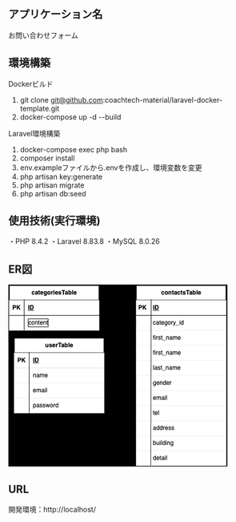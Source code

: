## アプリケーション名
お問い合わせフォーム

## 環境構築
Dockerビルド

 1. git clone git@github.com:coachtech-material/laravel-docker-template.git
 2. docker-compose up -d --build

Laravel環境構築

 1. docker-compose exec php bash
 2. composer install
 3. env.exampleファイルから.envを作成し、環境変数を変更
 4. php artisan key:generate
 5. php artisan migrate
 6. php artisan db:seed

## 使用技術(実行環境)
 ・PHP 8.4.2
 ・Laravel 8.83.8
 ・MySQL 8.0.26

## ER図
![ER図](ER.drawio.png)

## URL
 開発環境：http://localhost/
